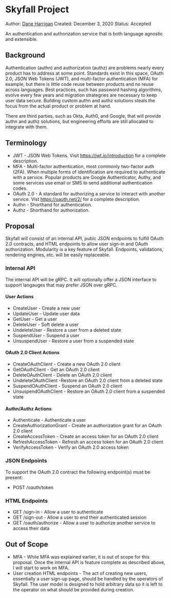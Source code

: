 # Skyfall Project

Author: [Dane Harrigan](https://github.com/dane)
Created: December 3, 2020
Status: Accepted

An authentication and authorization service that is both language agnostic and
extensible. 

## Background

Authentication (authn) and authorization (authz) are problems nearly every product
has to address at some point. Standards exist in this space, OAuth 2.0, JSON Web
Tokens (JWT), and multi-factor authentication (MFA) for example, but there is
little code reuse between products and no reuse across languages. Best practices,
such has password hashing algorithms, evolve every few years and migration
strategries are necessary to keep user data secure. Building custom authn and
authz solutions steals the focus from the actual product or problem at hand.

There are third parties, such as Okta, Auth0, and Google, that will provide
authn and authz solutions, but engineering efforts are still allocated to
integrate with them.  

## Terminology

- JWT - JSON Web Tokens. Visit https://jwt.io/introduction for a complete
  description.
- MFA - Multi-factor authentication, most commonly two-factor auth (2FA). When
  multiple forms of identification are required to authenticate with a service.
  Popular products are Google Authenticator, Authy, and some services use email
  or SMS to send additional authentication codes.
- OAuth 2.0 - A standard for authorizing a service to interact with another
  service. Vist https://oauth.net/2/ for a complete description.
- Authn - Shorthand for authentication.
- Authz - Shorthand for authorization.

## Proposal

Skyfall will consist of an internal API, publc JSON endpoints to fulfill OAuth
2.0 contracts, and HTML endpoints to allow user sign-in and OAuth authorization.
Modularity is a key feature of Skyfall. Endpoints, validations, rendering
engines, etc. will be easily replaceable.

### Internal API

The internal API will be gRPC. It will optionally offer a JSON interface to
support langauges that may prefer JSON over gRPC.

#### User Actions

- CreateUser - Create a new user
- UpdateUser - Update user data
- GetUser - Get a user
- DeleteUser - Soft delete a user
- UndeleteUser - Restore a user from a deleted state
- SuspendUser - Suspend a user
- UnsuspendUser - Restore a user from a suspended state

#### OAuth 2.0 Client Actions

- CreateOAuthClient - Create a new OAuth 2.0 client
- GetOAuthClient - Get an OAuth 2.0 client
- DeleteOAuthClient - Delete an OAuth 2.0 client
- UndeleteOAuthClient -Restore an OAuth 2.0 client from a deleted state
- SuspendOAuthClient - Suspend an OAuth 2.0 client
- UnsuspendOAuthClient - Restore an OAuth 2.0 client from a suspended state

#### Authn/Authz Actions

- Authenticate - Authenticate a user
- CreateAuthorizationGrant - Create an authorization grant for an OAuth 2.0
  client
- CreateAccessToken - Create an access token for an OAuth 2.0 client
- RefreshAccessToken - Refresh an access token for an OAuth 2.0 client
- VerifyAccessToken - Verify an OAuth 2.0 access token

### JSON Endpoints

To support the OAuth 2.0 contract the following endpoint(s) must be present:

- POST /oauth/token

### HTML Endpoints

- GET /sign-in - Allow a user to authenticate
- GET /sign-out - Allow a user to end their authenticated session
- GET /oauth/authorize - Allow a user to authorize another service to access
  their data

## Out of Scope

- MFA - While MFA was explained earlier, it is out of scope for this proposal.
  Once the internal API is feature complete as described above, I will start to
  work on MFA.
- User creation HTML endpoints - The act of creating new users, essentially a
  user sign-up page, should be handled by the operators of Skyfall. The user
  model is designed to hold arbitrary data so it is left to the operator on what
  should be provided during creation. 
